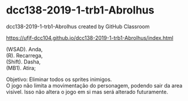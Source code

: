 # dcc138-2019-1-trb1-Abrolhus
dcc138-2019-1-trb1-Abrolhus created by GitHub Classroom

https://ufjf-dcc104.github.io/dcc138-2019-1-trb1-Abrolhus/index.html


(WSAD). Anda,<br />
(R). Recarrega,<br />
(Shift). Dasha,<br />
(MB1). Atira;<br />

Objetivo: Eliminar todos os sprites inimigos.<br />
O jogo não limita a movimentação do personagem, podendo sair da area visivel. Isso não altera o jogo em si mas será alterado futuramente. <br />

